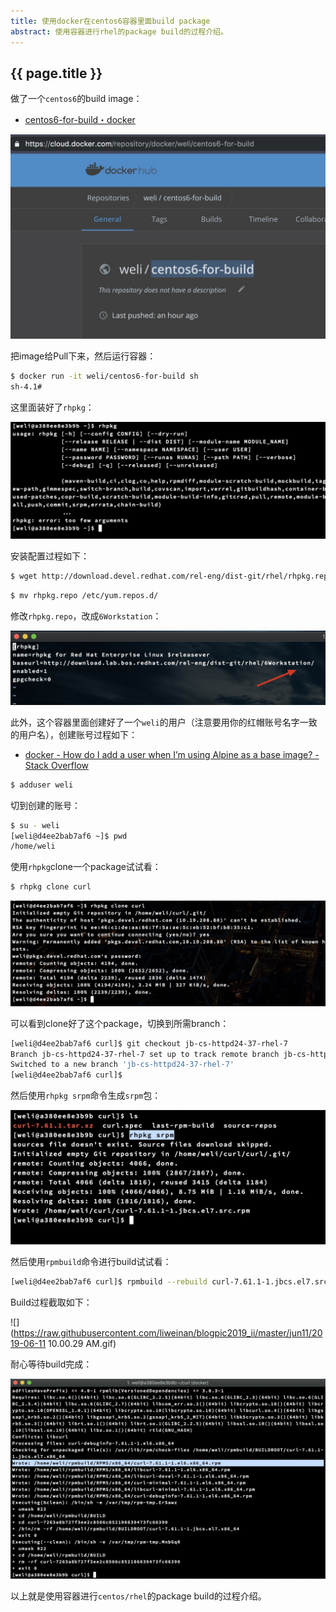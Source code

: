 ```yaml
---
title: 使用docker在centos6容器里面build package
abstract: 使用容器进行rhel的package build的过程介绍。
---
```


## {{ page.title }} 

做了一个`centos6`的build image：

* [centos6-for-build・docker](https://cloud.docker.com/repository/docker/weli/centos6-for-build)

![](https://raw.githubusercontent.com/liweinan/blogpic2019_ii/master/jun11/0CDC94DF-17DF-41F3-82B3-BABB95691E50.png)

把image给Pull下来，然后运行容器：

```bash
$ docker run -it weli/centos6-for-build sh
sh-4.1#
```

这里面装好了`rhpkg`：

![](https://raw.githubusercontent.com/liweinan/blogpic2019_ii/master/jun11/FD964058-C9EE-4297-A50B-89C65DE6C2BF.png)

安装配置过程如下：

```bash
$ wget http://download.devel.redhat.com/rel-eng/dist-git/rhel/rhpkg.repo
```

```bash
$ mv rhpkg.repo /etc/yum.repos.d/
```

修改`rhpkg.repo`，改成`6Workstation`：

![](https://raw.githubusercontent.com/liweinan/blogpic2019_ii/master/jun11/B0074FC2-1C60-4459-8063-945222EF2D9B.png)

此外，这个容器里面创建好了一个`weli`的用户（注意要用你的红帽账号名字一致的用户名），创建账号过程如下：

* [docker - How do I add a user when I’m using Alpine as a base image? - Stack Overflow](https://stackoverflow.com/questions/49955097/how-do-i-add-a-user-when-im-using-alpine-as-a-base-image)

```bash
$ adduser weli
```

切到创建的账号：

```bash
$ su - weli
[weli@d4ee2bab7af6 ~]$ pwd
/home/weli
```

使用`rhpkg`clone一个package试试看：

```bash
$ rhpkg clone curl
```

![](https://raw.githubusercontent.com/liweinan/blogpic2019_ii/master/jun11/65C4FA5F-CB93-416A-85DC-C0EAE387BFCA.png)

可以看到clone好了这个package，切换到所需branch：

```bash
[weli@d4ee2bab7af6 curl]$ git checkout jb-cs-httpd24-37-rhel-7
Branch jb-cs-httpd24-37-rhel-7 set up to track remote branch jb-cs-httpd24-37-rhel-7 from origin.
Switched to a new branch 'jb-cs-httpd24-37-rhel-7'
[weli@d4ee2bab7af6 curl]$
```

然后使用`rhpkg srpm`命令生成`srpm`包：

![](https://raw.githubusercontent.com/liweinan/blogpic2019_ii/master/jun11/19EB68FE-E6D3-4209-9785-849A959DAB4C.png)

然后使用`rpmbuild`命令进行build试试看：

```bash
[weli@d4ee2bab7af6 curl]$ rpmbuild --rebuild curl-7.61.1-1.jbcs.el7.src.rpm
```

Build过程截取如下：

![](https://raw.githubusercontent.com/liweinan/blogpic2019_ii/master/jun11/2019-06-11 10.00.29 AM.gif)

耐心等待build完成：

![](https://raw.githubusercontent.com/liweinan/blogpic2019_ii/master/jun11/3AC6E62A-5F9F-44D5-B78A-29CBE7C79DC3.png)

以上就是使用容器进行`centos/rhel`的package build的过程介绍。


